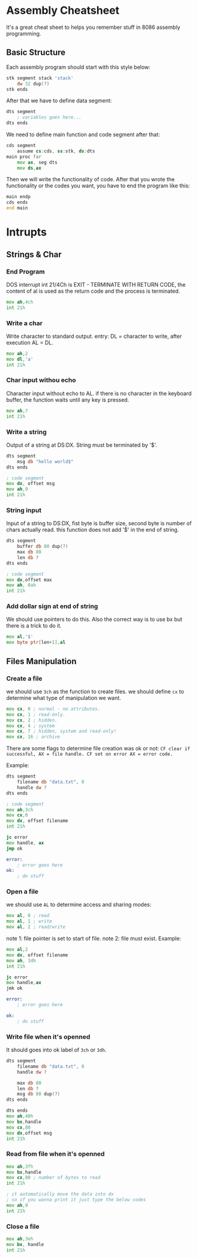 # Assembly Cheatsheet

It's a great cheat sheet to helps you remember stuff in 8086 assembly programming.

## Basic Structure

Each assembly program should start with this style below:

```asm
stk segment stack 'stack'
    dw 32 dup(?)
stk ends
```

After that we have to define data segment:

```asm
dts segment
    ; variables goes here...
dts ends
```

We need to define main function and code segment after that:

```asm
cds segment
    assume cs:cds, ss:stk, ds:dts
main proc far
    mov ax, seg dts
    mov ds,ax
```

Then we will write the functionality of code. After that you wrote the functionality or the codes you want, you have to end the program like this:

```asm
main endp
cds ends
end main
```

# Intrupts

## Strings & Char

### End Program

DOS interrupt int 21/4Ch is EXIT - TERMINATE WITH RETURN CODE, the content of al is used as the return code and the process is terminated.

```asm
mov ah,4ch
int 21h
```

### Write a char

Write character to standard output. entry: DL = character to write, after execution AL = DL.

```asm
mov ah,2
mov dl,'a'
int 21h
```

### Char input withou echo

Character input without echo to AL. if there is no character in the keyboard buffer, the function waits until any key is pressed.

```asm
mov ah,7
int 21h
```

### Write a string

Output of a string at DS:DX. String must be terminated by '$'.

```asm
dts segment
    msg db "hello world$"
dts ends

; code segment
mov dx, offset msg
mov ah,9
int 21h
```

### String input

Input of a string to DS:DX, fist byte is buffer size, second byte is number of chars actually read. this function does not add '$' in the end of string.

```asm
dts segment
    buffer db 80 dup(?)
    max db 80
    len db ?
dts ends

; code segment
mov dx,offset max
mov ah, 0ah
int 21h
```

### Add dollar sign at end of string

We should use pointers to do this. Also the correct way is to use bx but there is a trick to do it.

```asm
mov al,'$'
mov byte ptr[len+1],al
```

## Files Manipulation

### Create a file

we should use `3ch` as the function to create files. we should define `cx` to determine what type of manipulation we want.

```asm
mov cx, 0 ; normal - no attributes.
mov cx, 1 ; read-only.
mov cx, 2 ; hidden.
mov cx, 4 ; system
mov cx, 7 ; hidden, system and read-only!
mov cx, 16 ; archive
```

There are some flags to determine file creation was ok or not: `CF clear if successful, AX = file handle. CF set on error AX = error code.`

Example:

```asm
dts segment
    filename db "data.txt", 0
    handle dw ?
dts ends

; code segment
mov ah,3ch
mov cx,0
mov dx, offset filename
int 21h

jc error
mov handle, ax
jmp ok

error:
    ; error goes here
ok:
    ; do stuff
```

### Open a file

we should use `AL` to determine access and sharing modes:

```asm
mov al, 0 ; read
mov al, 1 ; write
mov al, 2 ; read/write
```

note 1: file pointer is set to start of file.
note 2: file must exist.
Example:

```asm
mov al,2
mov dx, offset filename
mov ah, 3dh
int 21h

jc error
mov handle,ax
jmk ok

error:
    ; error goes here

ok:
    ; do stuff
```

### Write file when it's openned

It should goes into ok label of `3ch` or `3dh`.

```asm
dts segment
    filename db "data.txt", 0
    handle dw ?

    max db 80
    len db ?
    msg db 80 dup(?)
dts ends

dts ends
mov ah,40h
mov bx,handle
mov cx,80
mov dx,offset msg
int 21h
```

### Read from file when it's openned

```asm
mov ah,3fh
mov bx,handle
mov cx,80 ; number of bytes to read
int 21h

; it automatically move the data into dx
; so if you wanna print it just type the below codes
mov ah,9
int 21h
```

### Close a file

```asm
mov ah,3eh
mov bx, handle
int 21h
```

